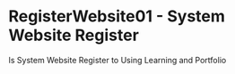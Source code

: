 # RegisterWebsite01 - System Website Register
Is System Website Register to Using Learning and Portfolio
